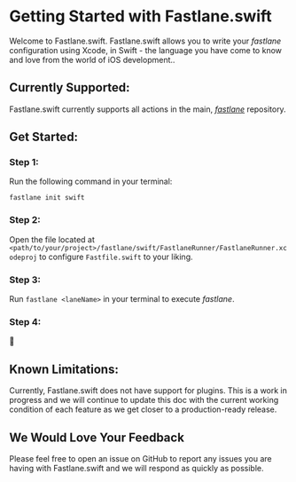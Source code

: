# Getting Started with Fastlane.swift

Welcome to Fastlane.swift. Fastlane.swift allows you to write your _fastlane_ configuration using Xcode, in Swift - the language you have come to know and love from the world of iOS development..

## Currently Supported:

Fastlane.swift currently supports all actions in the main, [_fastlane_](https://github.com/fastlane/fastlane) repository.

## Get Started:

### Step 1:

Run the following command in your terminal:

``` no-highlight
fastlane init swift
```

### Step 2:

Open the file located at `<path/to/your/project>/fastlane/swift/FastlaneRunner/FastlaneRunner.xcodeproj` to configure `Fastfile.swift` to your liking.

### Step 3:

Run `fastlane <laneName>` in your terminal to execute _fastlane_.

### Step 4:

🎉



## Known Limitations:

Currently, Fastlane.swift does not have support for plugins. This is a work in progress and we will continue to update this doc with the current working condition of each feature as we get closer to a production-ready release.

## We Would Love Your Feedback

Please feel free to open an issue on GitHub to report any issues you are having with Fastlane.swift and we will respond as quickly as possible.